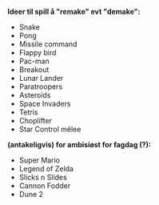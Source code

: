 **Ideer til spill å "remake" evt "demake":**

- Snake
- Pong
- Missile command
- Flappy bird
- Pac-man
- Breakout
- Lunar Lander
- Paratroopers
- Asteroids
- Space Invaders
- Tetris
- Choplifter
- Star Control mêlee

**(antakeligvis) for ambisiøst for fagdag (?):**
- Super Mario
- Legend of Zelda
- Slicks n Slides
- Cannon Fodder
- Dune 2



